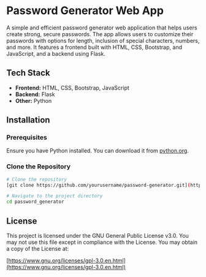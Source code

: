 

# Password Generator Web App

A simple and efficient password generator web application that helps users create strong, secure passwords. The app allows users to customize their passwords with options for length, inclusion of special characters, numbers, and more. It features a frontend built with HTML, CSS, Bootstrap, and JavaScript, and a backend using Flask.

## Tech Stack

- **Frontend:** HTML, CSS, Bootstrap, JavaScript
- **Backend:** Flask
- **Other:** Python

## Installation

### Prerequisites

Ensure you have Python installed. You can download it from [python.org](https://www.python.org/).

### Clone the Repository

```bash
# Clone the repository
[git clone https://github.com/yourusername/password-generator.git](https://github.com/pk-kryptonite/password_generator.git)

# Navigate to the project directory
cd password_generator
```

## License

This project is licensed under the GNU General Public License v3.0. You may not use this file except in compliance with the License. You may obtain a copy of the License at:

[https://www.gnu.org/licenses/gpl-3.0.en.html](https://www.gnu.org/licenses/gpl-3.0.en.html)
